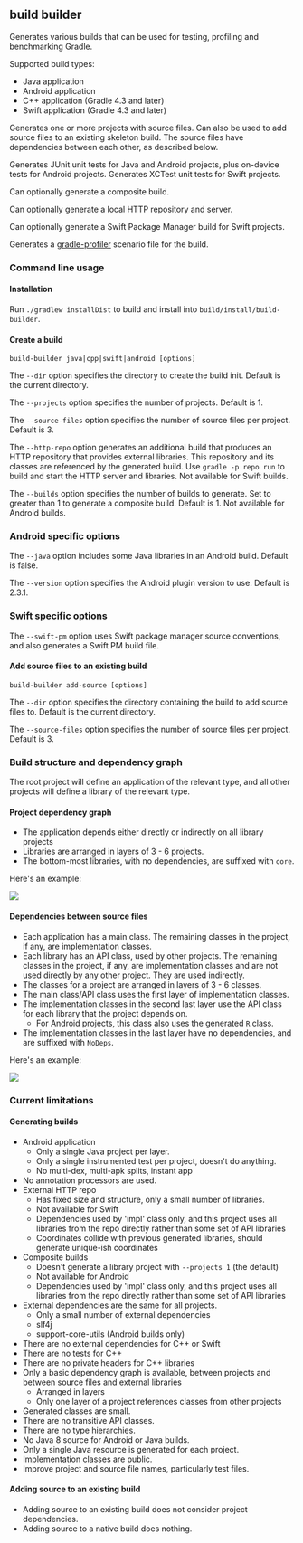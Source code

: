 ## build builder

Generates various builds that can be used for testing, profiling and benchmarking Gradle.

Supported build types:

- Java application
- Android application
- C++ application (Gradle 4.3 and later)
- Swift application (Gradle 4.3 and later)

Generates one or more projects with source files. Can also be used to add source files to an existing skeleton build. 
The source files have dependencies between each other, as described below.

Generates JUnit unit tests for Java and Android projects, plus on-device tests for Android projects.
Generates XCTest unit tests for Swift projects.

Can optionally generate a composite build.

Can optionally generate a local HTTP repository and server.

Can optionally generate a Swift Package Manager build for Swift projects.

Generates a [gradle-profiler](https://www.github.com/gradle/gradle-profiler) scenario file for the build.

### Command line usage

#### Installation

Run `./gradlew installDist` to build and install into `build/install/build-builder`.

#### Create a build

`build-builder java|cpp|swift|android [options]`

The `--dir` option specifies the directory to create the build init. Default is the current directory.

The `--projects` option specifies the number of projects. Default is 1.

The `--source-files` option specifies the number of source files per project. Default is 3.

The `--http-repo` option generates an additional build that produces an HTTP repository that provides external libraries. This repository and its classes are referenced by the generated build. Use `gradle -p repo run` to build and start the HTTP server and libraries. Not available for Swift builds.

The `--builds` option specifies the number of builds to generate. Set to greater than 1 to generate a composite build. Default is 1. Not available for Android builds.

### Android specific options

The `--java` option includes some Java libraries in an Android build. Default is false. 

The `--version` option specifies the Android plugin version to use. Default is 2.3.1.

### Swift specific options

The `--swift-pm` option uses Swift package manager source conventions, and also generates a Swift PM build file.

#### Add source files to an existing build

`build-builder add-source [options]`

The `--dir` option specifies the directory containing the build to add source files to. Default is the current directory.

The `--source-files` option specifies the number of source files per project. Default is 3.

### Build structure and dependency graph

The root project will define an application of the relevant type, and all other projects will define a library of the relevant type. 

#### Project dependency graph

- The application depends either directly or indirectly on all library projects
- Libraries are arranged in layers of 3 - 6 projects.
- The bottom-most libraries, with no dependencies, are suffixed with `core`.

Here's an example: 

<img src="https://rawgit.com/adammurdoch/build-builder/master/src/doc/projects.svg">
           
#### Dependencies between source files

- Each application has a main class. The remaining classes in the project, if any, are implementation classes.
- Each library has an API class, used by other projects. The remaining classes in the project, if any, are implementation classes and are not used directly by any other project. They are used indirectly.
- The classes for a project are arranged in layers of 3 - 6 classes.
- The main class/API class uses the first layer of implementation classes.
- The implementation classes in the second last layer use the API class for each library that the project depends on.
    - For Android projects, this class also uses the generated `R` class.
- The implementation classes in the last layer have no dependencies, and are suffixed with `NoDeps`.

Here's an example:

<img src="https://rawgit.com/adammurdoch/build-builder/master/src/doc/sources.svg">

### Current limitations

#### Generating builds

- Android application 
    - Only a single Java project per layer.
    - Only a single instrumented test per project, doesn't do anything.
    - No multi-dex, multi-apk splits, instant app
- No annotation processors are used.
- External HTTP repo
    - Has fixed size and structure, only a small number of libraries.
    - Not available for Swift
    - Dependencies used by 'impl' class only, and this project uses all libraries from the repo directly rather than some set of API libraries
    - Coordinates collide with previous generated libraries, should generate unique-ish coordinates
- Composite builds
    - Doesn't generate a library project with `--projects 1` (the default)
    - Not available for Android
    - Dependencies used by 'impl' class only, and this project uses all libraries from the repo directly rather than some set of API libraries
- External dependencies are the same for all projects.
    - Only a small number of external dependencies
    - slf4j
    - support-core-utils (Android builds only)
- There are no external dependencies for C++ or Swift
- There are no tests for C++
- There are no private headers for C++ libraries
- Only a basic dependency graph is available, between projects and between source files and external libraries
    - Arranged in layers 
    - Only one layer of a project references classes from other projects
- Generated classes are small.
- There are no transitive API classes. 
- There are no type hierarchies.
- No Java 8 source for Android or Java builds.
- Only a single Java resource is generated for each project.
- Implementation classes are public.
- Improve project and source file names, particularly test files.

#### Adding source to an existing build

- Adding source to an existing build does not consider project dependencies.
- Adding source to a native build does nothing.
